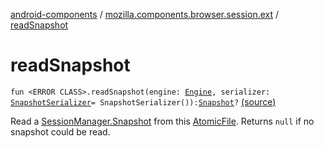 [android-components](../index.md) / [mozilla.components.browser.session.ext](index.md) / [readSnapshot](./read-snapshot.md)

# readSnapshot

`fun <ERROR CLASS>.readSnapshot(engine: `[`Engine`](../mozilla.components.concept.engine/-engine/index.md)`, serializer: `[`SnapshotSerializer`](../mozilla.components.browser.session.storage/-snapshot-serializer/index.md)` = SnapshotSerializer()): `[`Snapshot`](../mozilla.components.browser.session/-session-manager/-snapshot/index.md)`?` [(source)](https://github.com/mozilla-mobile/android-components/blob/master/components/browser/session/src/main/java/mozilla/components/browser/session/ext/AtomicFile.kt#L20)

Read a [SessionManager.Snapshot](../mozilla.components.browser.session/-session-manager/-snapshot/index.md) from this [AtomicFile](#). Returns `null` if no snapshot could be read.

